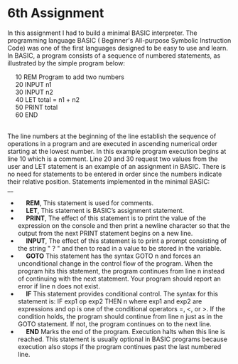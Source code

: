 # 6th Assignment


In this assignment I had to build a minimal BASIC interpreter. The programming language BASIC ( Beginner's All-purpose Symbolic Instruction Code) was one of the first languages designed to be easy to use and learn. In BASIC, a program consists of a sequence of numbered statements, as illustrated by the simple program below:
<br>

&emsp; 10 REM Program to add two numbers  
&emsp; 20 INPUT n1  
&emsp; 30 INPUT n2  
&emsp; 40 LET total = n1 + n2  
&emsp; 50 PRINT total  
&emsp; 60 END  
<br>

The line numbers at the beginning of the line establish the sequence of operations in a program and are executed in ascending numerical order starting at the lowest number. In this example program execution begins at line 10 which is a comment. Line 20 and 30 request two values from the user and LET statement is an example of an assignment in BASIC. There is no need for statements to be entered in order since the numbers indicate their relative position. Statements implemented in the minimal BASIC:
<br>
__
* &emsp; __REM__, This statement is used for comments.
* &emsp; __LET__, This statement is BASIC’s assignment statement.  
* &emsp; __PRINT__, The effect of this statement is to print the value of 
the expression on the console and then print a newline character so that the 
output from the next PRINT statement begins on a new line.  
* &emsp; __INPUT__, The effect of this statement is to 
print a prompt consisting of the string " ? " and then to read in a value to be 
stored in the variable.
* &emsp; __GOTO__ This statement has the syntax GOTO n and forces an unconditional change in the control flow of the program. When the program hits this statement, the program continues from line n instead of 
continuing with the next statement. Your program should report an error if 
line n does not exist.  
* &emsp; __IF__ This statement provides conditional control. The syntax for this statement is:
IF exp1 op exp2 THEN n where exp1 and exp2 are expressions and op is one of the conditional operators 
=, <, or >. If the condition holds, the program should continue from line n just 
as in the GOTO statement. If not, the program continues on to the next line.
* &emsp; __END__ Marks the end of the program. Execution halts when this line is reached. This statement is usually optional in BASIC programs because execution also stops if the program continues past the last numbered line.


